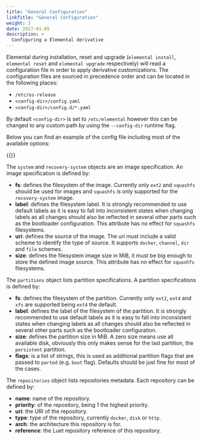 ```yaml
---
title: "General Configuration"
linkTitle: "General Configuration"
weight: 3
date: 2017-01-05
description: >
  Configuring a Elemental derivative
---
```



Elemental during installation, reset and upgrade (`elemental install`, `elemental reset` and `elemental upgrade` respectively) will read a configuration file in order to apply derivative customizations. The configuration files are sourced in precedence order and can be located in the following places:

- `/etc/os-release`
- `<config-dir>/config.yaml`
- `<config-dir>/config.d/*.yaml`

By default `<config-dir>` is set to `/etc/elemental` however this can be changed to any custom path by using the `--config-dir` runtime flag.

Below you can find an example of the config file including most of the available options:

{{<githubembed repo="rancher/elemental-cli" file="config.yaml.example" lang="yaml">}}


The `system` and `recovery-system` objects are an image specification. An image specification is defined by:

- **fs**: defines the filesystem of the image. Currently only `ext2` and `squashfs` should be used for images and `squashfs` is only supported for the `recovery-system` image.
- **label**: defines the filesystem label. It is strongly recommended to use default labels as it is easy to fall into inconsistent states when changing labels as all changes should also be reflected in several other parts such as the bootloader configuration. This attribute has no effect for `squashfs` filesystems.
- **uri**: defines the source of the image. The uri must include a valid scheme to identify the type of source. It supports `docker`, `channel`, `dir` and `file` schemes.
- **size**: defines the filesystem image size in MiB, it must be big enough to store the defined image source. This attribute has no effect for `squashfs` filesystems.


The `partitions` object lists partition specifications. A partition specifications is defined by:

- **fs**: defines the filesystem of the partition. Currently only `ext2`, `ext4` and `xfs` are supported being `ext4` the default.
- **label**: defines the label of the filesystem of the partition. It is strongly recommended to use default labels as it is easy to fall into inconsistent states when changing labels as all changes should also be reflected in several other parts such as the bootloader configuration.
- **size**: defines the partition size in MiB. A zero size means use all available disk, obviously this only makes sense for the last partition, the `persistent` partition.
- **flags**: is a list of strings, this is used as additional partition flags that are passed to `parted` (e.g. `boot` flag). Defaults should be just fine for most of the cases.


The `repositories` object lists repositories metadata. Each repository can be defined by:

- **name**: name of the repository.
- **priority**: of the repository, being 1 the highest priority.
- **uri**: the URI of the repository.
- **type**: type of the repository, currently `docker`, `disk` or `http`.
- **arch**: the architecture this repository is for.
- **reference**: the Luet repository reference of this repository.

